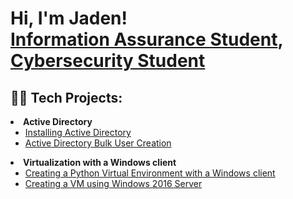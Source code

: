 <h1>Hi, I'm Jaden! <br/><a href="https://github.com/Jadenknotts1" >Information Assurance Student</a></a>, <a href= "https://www.linkedin.com/in/jaden-knotts-12854a246/">Cybersecurity Student</a>

<h2>👨‍💻 Tech Projects:</h2
                               
- <b>Active Directory</b>
  - [Installing Active Directory](https://github.com/joshmadakor1/Algorithms-Practice)
  - [Active Directory Bulk User Creation](https://github.com/JadenKnotts1/Active-Directory-Bulk-User-Creation/blob/main/README.md)
- <b>Virtualization with a Windows client</b>
  - [Creating a Python Virtual Environment with a Windows client](https://github.com/JadenKnotts1/Creating-a-Python-Virtual-Environment-with-a-Windows-client.git)
  - [Creating a VM using Windows 2016 Server](https://github.com/JadenKnotts1/Creating-a-VM-using-Windows-2016-Server/blob/main/README.md)
 


<!--
**joshmadakor1/joshmadakor1** is a ✨ _special_ ✨ repository because its `README.md` (this file) appears on your GitHub profile.

Here are some ideas to get you started:

- 🔭 I’m currently working on ...
- 🌱 I’m currently learning ...
- 👯 I’m looking to collaborate on ...
- 🤔 I’m looking for help with ...
- 💬 Ask me about ...
- 📫 How to reach me: ...
- 😄 Pronouns: ...
- ⚡ Fun fact: ...
-->
